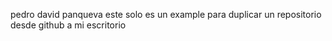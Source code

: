 pedro david panqueva
este solo es un example para duplicar un repositorio desde github a mi escritorio
